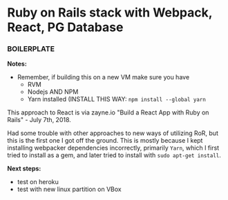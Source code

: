 # Ruby on Rails stack with Webpack, React, PG Database

### BOILERPLATE

**Notes:**

* Remember, if building this on a new VM make sure you have 
  * RVM
  * Nodejs AND NPM
  * Yarn installed (INSTALL THIS WAY: `npm install --global yarn`

This approach to React is via zayne.io "Build a React App with Ruby on Rails" - July 7th, 2018.

Had some trouble with other approaches to new ways of utilizing RoR, but this is the first one I got off the ground.  This is mostly because I kept installing webpacker dependencies incorrectly, primarily `Yarn`, which I first tried to install as a gem, and later tried to install with `sudo apt-get install`.

**Next steps:**

- test on heroku
- test with new linux partition on VBox
